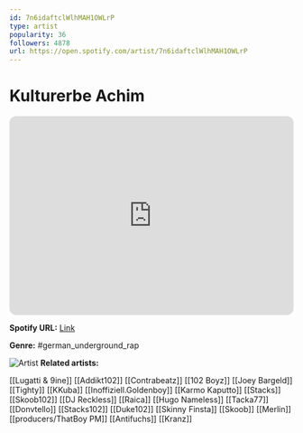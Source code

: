 ```yaml
---
id: 7n6idaftclWlhMAH1OWLrP
type: artist
popularity: 36
followers: 4878
url: https://open.spotify.com/artist/7n6idaftclWlhMAH1OWLrP
---
```

# Kulturerbe Achim

<iframe style="border-radius:12px" src="https://open.spotify.com/embed/artist/7n6idaftclWlhMAH1OWLrP" width="100%" height="352" frameBorder="0" allowfullscreen="" allow="autoplay; clipboard-write; encrypted-media; fullscreen; picture-in-picture" loading="lazy"></iframe>

**Spotify URL:** [Link](https://open.spotify.com/artist/7n6idaftclWlhMAH1OWLrP)

**Genre:**  #german_underground_rap

![Artist](https://i.scdn.co/image/ab6761610000e5eb65c7e8d8301583a226fcfb0a)
**Related artists:**

[[Lugatti & 9ine]]
[[Addikt102]]
[[Contrabeatz]]
[[102 Boyz]]
[[Joey Bargeld]]
[[Tighty]]
[[KKuba]]
[[Inoffiziell.Goldenboy]]
[[Karmo Kaputto]]
[[Stacks]]
[[Skoob102]]
[[DJ Reckless]]
[[Raica]]
[[Hugo Nameless]]
[[Tacka77]]
[[Donvtello]]
[[Stacks102]]
[[Duke102]]
[[Skinny Finsta]]
[[Skoob]]
[[Merlin]]
[[producers/ThatBoy PM]]
[[Antifuchs]]
[[Kranz]]
